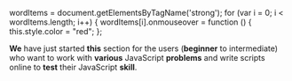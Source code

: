 wordItems = document.getElementsByTagName('strong');
for (var i = 0; i < wordItems.length; i++) {
wordItems[i].onmouseover = function () {
this.style.color = "red";
};


</head>
<body onload="bind()">
<p >
<strong>We</strong> have just started <strong>this</strong> section for the users (<strong>beginner</strong> to intermediate) who want to work with <strong>various</strong> JavaScript <strong>problems</strong> and write scripts online to <strong>test</strong> their JavaScript <strong>skill</strong>.
</p>
</body>
</html>
